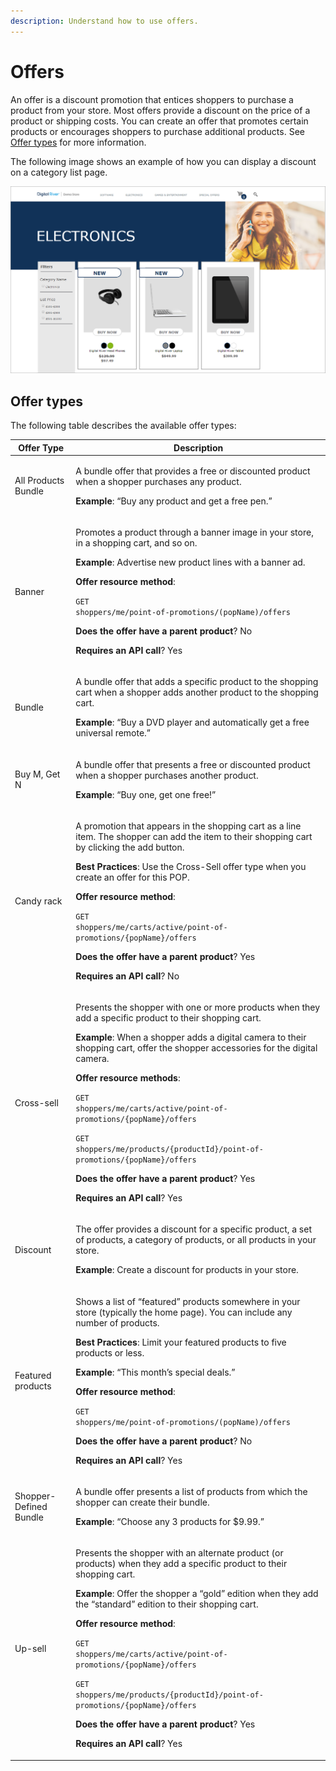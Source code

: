 ```yaml
---
description: Understand how to use offers.
---
```


# Offers

An offer is a discount promotion that entices shoppers to purchase a product from your store. Most offers provide a discount on the price of a product or shipping costs. You can create an offer that promotes certain products or encourages shoppers to purchase additional products. See [Offer types](offers.md#offer-types) for more information.

The following image shows an example of how you can display a discount on a category list page.

![](<../../../.gitbook/assets/discount (1).png>)

## Offer types

The following table describes the available offer types:

| Offer Type             | Description                                                                                                                                                                                                                                                                                                                                                                                                                                                                                                                                                                                                          |
| ---------------------- | -------------------------------------------------------------------------------------------------------------------------------------------------------------------------------------------------------------------------------------------------------------------------------------------------------------------------------------------------------------------------------------------------------------------------------------------------------------------------------------------------------------------------------------------------------------------------------------------------------------------- |
| All Products Bundle    | <p>A bundle offer that provides a free or discounted product when a shopper purchases any product.</p><p><strong>Example</strong>: “Buy any product and get a free pen.”</p>                                                                                                                                                                                                                                                                                                                                                                                                                                         |
| Banner                 | <p>Promotes a product through a banner image in your store, in a shopping cart, and so on.</p><p><strong>Example</strong>: Advertise new product lines with a banner ad.</p><p><strong>Offer resource method</strong>:</p><p><code>GET shoppers/me/point-of-promotions/(popName)/offers</code></p><p><strong>Does the offer have a parent product</strong>? No</p><p><strong>Requires an API call</strong>? Yes</p>                                                                                                                                                                                                  |
| Bundle                 | <p>A bundle offer that adds a specific product to the shopping cart when a shopper adds another product to the shopping cart.</p><p><strong>Example</strong>: “Buy a DVD player and automatically get a free universal remote.”</p>                                                                                                                                                                                                                                                                                                                                                                                  |
| Buy M, Get N           | <p>A bundle offer that presents a free or discounted product when a shopper purchases another product.</p><p><strong>Example</strong>: “Buy one, get one free!”</p>                                                                                                                                                                                                                                                                                                                                                                                                                                                  |
| Candy rack             | <p>A promotion that appears in the shopping cart as a line item. The shopper can add the item to their shopping cart by clicking the add button.</p><p><strong>Best Practices</strong>: Use the Cross-Sell offer type when you create an offer for this POP.</p><p><strong>Offer resource method</strong>:</p><p><code>GET shoppers/me/carts/active/point-of-promotions/{popName}/offers</code></p><p><strong>Does the offer have a parent product</strong>? Yes</p><p><strong>Requires an API call</strong>? No</p>                                                                                                 |
| Cross-sell             | <p>Presents the shopper with one or more products when they add a specific product to their shopping cart.</p><p><strong>Example</strong>: When a shopper adds a digital camera to their shopping cart, offer the shopper accessories for the digital camera.</p><p><strong>Offer resource methods</strong>:</p><p><code>GET shoppers/me/carts/active/point-of-promotions/{popName}/offers</code></p><p><code>GET shoppers/me/products/{productId}/point-of-promotions/{popName}/offers</code></p><p><strong>Does the offer have a parent product</strong>? Yes</p><p><strong>Requires an API call</strong>? Yes</p> |
| Discount               | <p>The offer provides a discount for a specific product, a set of products, a category of products, or all products in your store.</p><p><strong>Example</strong>: Create a discount for products in your store.</p>                                                                                                                                                                                                                                                                                                                                                                                                 |
| Featured products      | <p>Shows a list of “featured” products somewhere in your store (typically the home page). You can include any number of products.</p><p><strong>Best Practices</strong>: Limit your featured products to five products or less.</p><p><strong>Example</strong>: “This month’s special deals.”</p><p><strong>Offer resource method</strong>:</p><p><code>GET shoppers/me/point-of-promotions/(popName)/offers</code></p><p><strong>Does the offer have a parent product</strong>? No</p><p><strong>Requires an API call</strong>? Yes</p>                                                                             |
| Shopper-Defined Bundle | <p>A bundle offer presents a list of products from which the shopper can create their bundle.</p><p><strong>Example</strong>: “Choose any 3 products for $9.99.”</p>                                                                                                                                                                                                                                                                                                                                                                                                                                                 |
| Up-sell                | <p>Presents the shopper with an alternate product (or products) when they add a specific product to their shopping cart.</p><p><strong>Example</strong>: Offer the shopper a “gold” edition when they add the “standard” edition to their shopping cart.</p><p><strong>Offer resource method</strong>:</p><p><code>GET shoppers/me/carts/active/point-of-promotions/{popName}/offers</code></p><p><code>GET shoppers/me/products/{productId}/point-of-promotions/{popName}/offers</code></p><p><strong>Does the offer have a parent product</strong>? Yes</p><p><strong>Requires an API call</strong>? Yes</p>       |
